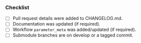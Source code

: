 ### Checklist
- [ ] Pull request details were added to CHANGELOG.md.
- [ ] Documentation was updated (if required).
- [ ] Workflow `parameter_meta` was added/updated (if required).
- [ ] Submodule branches are on develop or a tagged commit.
